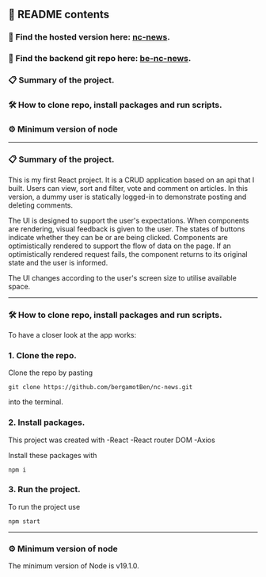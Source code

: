 ## 📖 README contents

### 🔗 Find the hosted version here: [nc-news](https://magnificent-jelly-b730c4.netlify.app/).

### 🔗 Find the backend git repo here: [be-nc-news](https://github.com/bergamotBen/be-nc-news).

### 📋 Summary of the project.

### 🛠 How to clone repo, install packages and run scripts.

### ⚙️ Minimum version of node

---

### 📋 Summary of the project.

This is my first React project. It is a CRUD application based on an api that I built. Users can view, sort and filter, vote and comment on articles. In this version, a dummy user is statically logged-in to demonstrate posting and deleting comments.

The UI is designed to support the user's expectations. When components are rendering, visual feedback is given to the user. The states of buttons indicate whether they can be or are being clicked. Components are optimistically rendered to support the flow of data on the page. If an optimistically rendered request fails, the component returns to its original state and the user is informed.

The UI changes according to the user's screen size to utilise available space.

---

### 🛠 How to clone repo, install packages and run scripts.

To have a closer look at the app works:

### 1. Clone the repo.

Clone the repo by pasting

```
git clone https://github.com/bergamotBen/nc-news.git
```

into the terminal.

### 2. Install packages.

This project was created with
-React
-React router DOM
-Axios

Install these packages with

```
npm i
```

### 3. Run the project.

To run the project use

```
npm start
```

---

### ⚙️ Minimum version of node

The minimum version of Node is v19.1.0.
